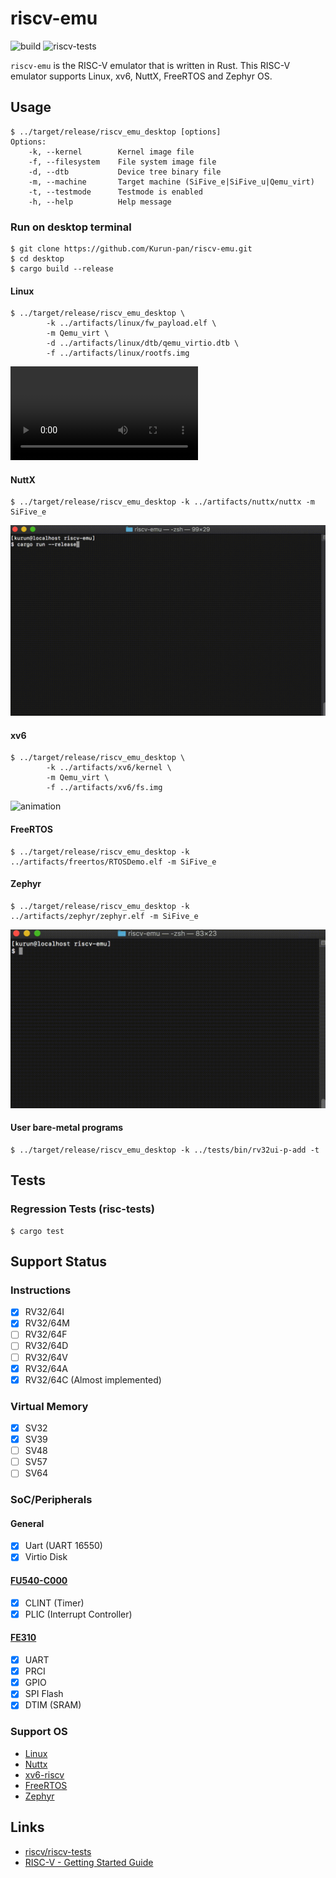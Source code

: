 # riscv-emu

![build](https://github.com/Kurun-pan/riscv-emu/workflows/build/badge.svg)
![riscv-tests](https://github.com/Kurun-pan/riscv-emu/workflows/riscv-tests/badge.svg)

`riscv-emu` is the RISC-V emulator that is written in Rust. This RISC-V emulator supports Linux, xv6, NuttX, FreeRTOS and Zephyr OS.

## Usage

```
$ ../target/release/riscv_emu_desktop [options]
Options:
    -k, --kernel        Kernel image file
    -f, --filesystem    File system image file
    -d, --dtb           Device tree binary file
    -m, --machine       Target machine (SiFive_e|SiFive_u|Qemu_virt)
    -t, --testmode      Testmode is enabled
    -h, --help          Help message
```

### Run on desktop terminal

```
$ git clone https://github.com/Kurun-pan/riscv-emu.git
$ cd desktop
$ cargo build --release
```

#### Linux

```
$ ../target/release/riscv_emu_desktop \
        -k ../artifacts/linux/fw_payload.elf \
        -m Qemu_virt \
        -d ../artifacts/linux/dtb/qemu_virtio.dtb \
        -f ../artifacts/linux/rootfs.img
```

![animation](./demo/linux.mov)

#### NuttX

```
$ ../target/release/riscv_emu_desktop -k ../artifacts/nuttx/nuttx -m SiFive_e
```

![animation](./demo/nuttx-riscv.gif)

#### xv6

```
$ ../target/release/riscv_emu_desktop \
        -k ../artifacts/xv6/kernel \
        -m Qemu_virt \
        -f ../artifacts/xv6/fs.img
```

![animation](./demo/xv6-riscv.gif)

#### FreeRTOS

```
$ ../target/release/riscv_emu_desktop -k ../artifacts/freertos/RTOSDemo.elf -m SiFive_e
```

#### Zephyr

```
$ ../target/release/riscv_emu_desktop -k ../artifacts/zephyr/zephyr.elf -m SiFive_e
```

![animation](./demo/zephyr.gif)

#### User bare-metal programs

```
$ ../target/release/riscv_emu_desktop -k ../tests/bin/rv32ui-p-add -t
```

## Tests

### Regression Tests (risc-tests)

```
$ cargo test
```

## Support Status

### Instructions

- [x] RV32/64I
- [x] RV32/64M
- [ ] RV32/64F
- [ ] RV32/64D
- [ ] RV32/64V
- [x] RV32/64A
- [x] RV32/64C (Almost implemented)

### Virtual Memory

- [x] SV32
- [x] SV39
- [ ] SV48
- [ ] SV57
- [ ] SV64

### SoC/Peripherals

#### General
- [x] Uart (UART 16550)
- [x] Virtio Disk

#### [FU540-C000](https://static.dev.sifive.com/FU540-C000-v1.0.pdf)
- [x] CLINT (Timer)
- [x] PLIC (Interrupt Controller)

#### [FE310](https://static.dev.sifive.com/FE310-G000.pdf)
- [x] UART
- [x] PRCI
- [x] GPIO
- [x] SPI Flash
- [x] DTIM (SRAM)

### Support OS

 - [Linux]()
 - [Nuttx](https://bitbucket.org/nuttx/nuttx/src/master/)
 - [xv6-riscv](https://github.com/mit-pdos/xv6-riscv)
 - [FreeRTOS](https://www.freertos.org/)
 - [Zephyr](https://www.zephyrproject.org/)

## Links

- [riscv/riscv-tests](https://github.com/riscv/riscv-tests)
- [RISC-V - Getting Started Guide](https://risc-v-getting-started-guide.readthedocs.io/en/latest/index.html)
